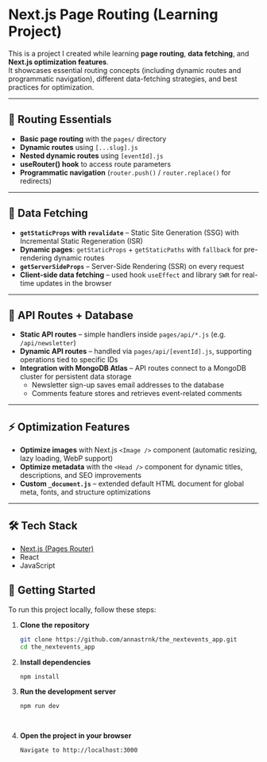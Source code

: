 # Next.js Page Routing (Learning Project)

This is a project I created while learning **page routing**, **data fetching**, and **Next.js optimization features**.  
It showcases essential routing concepts (including dynamic routes and programmatic navigation), different data-fetching strategies, and best practices for optimization.

---

## 🚏 Routing Essentials

- **Basic page routing** with the `pages/` directory  
- **Dynamic routes** using `[...slug].js`  
- **Nested dynamic routes** using `[eventId].js`  
- **useRouter() hook** to access route parameters  
- **Programmatic navigation** (`router.push()` / `router.replace()` for redirects)  

---

## 📡 Data Fetching

- **`getStaticProps` with `revalidate`** – Static Site Generation (SSG) with Incremental Static Regeneration (ISR)  
- **Dynamic pages**: `getStaticProps` + `getStaticPaths` with `fallback` for pre-rendering dynamic routes  
- **`getServerSideProps`** – Server-Side Rendering (SSR) on every request  
- **Client-side data fetching** – used hook `useEffect` and library `SWR` for real-time updates in the browser  

---

## 🔌 API Routes + Database

- **Static API routes** – simple handlers inside `pages/api/*.js` (e.g. `/api/newsletter`)  
- **Dynamic API routes** – handled via `pages/api/[eventId].js`, supporting operations tied to specific IDs  
- **Integration with MongoDB Atlas** – API routes connect to a MongoDB cluster for persistent data storage  
  - Newsletter sign-up saves email addresses to the database  
  - Comments feature stores and retrieves event-related comments  

---

## ⚡ Optimization Features

- **Optimize images** with Next.js `<Image />` component (automatic resizing, lazy loading, WebP support)  
- **Optimize metadata** with the `<Head />` component for dynamic titles, descriptions, and SEO improvements  
- **Custom `_document.js`** – extended default HTML document for global meta, fonts, and structure optimizations  

---

## 🛠️ Tech Stack

- [Next.js (Pages Router)](https://nextjs.org/docs/pages)  
- React  
- JavaScript  

## 🚀 Getting Started

To run this project locally, follow these steps:

1. **Clone the repository**  
   ```bash
   git clone https://github.com/annastrnk/the_nextevents_app.git
   cd the_nextevents_app

2. **Install dependencies**
   ```bash
   npm install

3. **Run the development server**
   ```bash
   npm run dev

      
3. **Open the project in your browser**
    ```bash
    Navigate to http://localhost:3000